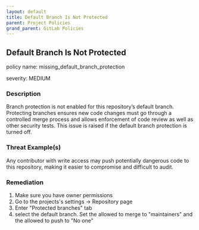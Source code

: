 ```yaml
---
layout: default
title: Default Branch Is Not Protected
parent: Project Policies
grand_parent: GitLab Policies
---
```



## Default Branch Is Not Protected
policy name: missing_default_branch_protection

severity: MEDIUM

### Description
Branch protection is not enabled for this repository’s default branch. Protecting branches ensures new code changes must go through a controlled merge process and allows enforcement of code review as well as other security tests. This issue is raised if the default branch protection is turned off.

### Threat Example(s)
Any contributor with write access may push potentially dangerous code to this repository, making it easier to compromise and difficult to audit.



### Remediation
1. Make sure you have owner permissions
2. Go to the projects's settings -> Repository page
3. Enter "Protected branches" tab
4. select the default branch. Set the allowed to merge to "maintainers" and the allowed to push to "No one"



